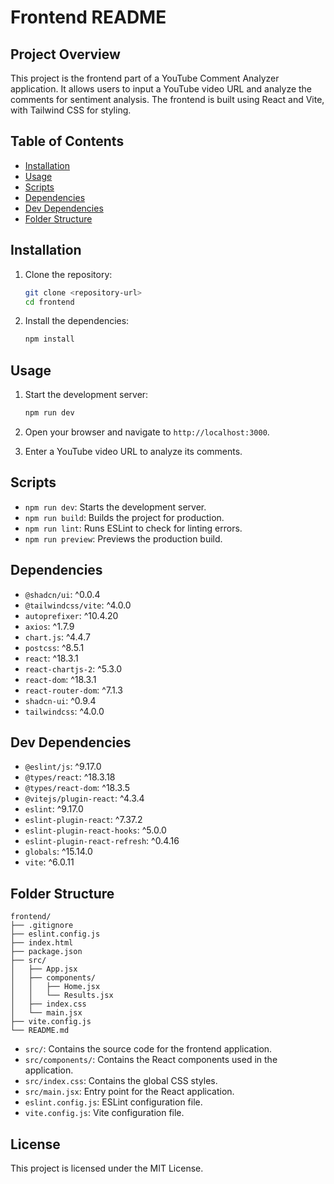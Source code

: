 # Frontend README

## Project Overview

This project is the frontend part of a YouTube Comment Analyzer application. It allows users to input a YouTube video URL and analyze the comments for sentiment analysis. The frontend is built using React and Vite, with Tailwind CSS for styling.

## Table of Contents

- [Installation](#installation)
- [Usage](#usage)
- [Scripts](#scripts)
- [Dependencies](#dependencies)
- [Dev Dependencies](#dev-dependencies)
- [Folder Structure](#folder-structure)

## Installation

1. Clone the repository:
    ```sh
    git clone <repository-url>
    cd frontend
    ```

2. Install the dependencies:
    ```sh
    npm install
    ```

## Usage

1. Start the development server:
    ```sh
    npm run dev
    ```

2. Open your browser and navigate to `http://localhost:3000`.

3. Enter a YouTube video URL to analyze its comments.

## Scripts

- `npm run dev`: Starts the development server.
- `npm run build`: Builds the project for production.
- `npm run lint`: Runs ESLint to check for linting errors.
- `npm run preview`: Previews the production build.

## Dependencies

- `@shadcn/ui`: ^0.0.4
- `@tailwindcss/vite`: ^4.0.0
- `autoprefixer`: ^10.4.20
- `axios`: ^1.7.9
- `chart.js`: ^4.4.7
- `postcss`: ^8.5.1
- `react`: ^18.3.1
- `react-chartjs-2`: ^5.3.0
- `react-dom`: ^18.3.1
- `react-router-dom`: ^7.1.3
- `shadcn-ui`: ^0.9.4
- `tailwindcss`: ^4.0.0

## Dev Dependencies

- `@eslint/js`: ^9.17.0
- `@types/react`: ^18.3.18
- `@types/react-dom`: ^18.3.5
- `@vitejs/plugin-react`: ^4.3.4
- `eslint`: ^9.17.0
- `eslint-plugin-react`: ^7.37.2
- `eslint-plugin-react-hooks`: ^5.0.0
- `eslint-plugin-react-refresh`: ^0.4.16
- `globals`: ^15.14.0
- `vite`: ^6.0.11

## Folder Structure

```
frontend/
├── .gitignore
├── eslint.config.js
├── index.html
├── package.json
├── src/
│   ├── App.jsx
│   ├── components/
│   │   ├── Home.jsx
│   │   └── Results.jsx
│   ├── index.css
│   └── main.jsx
├── vite.config.js
└── README.md
```

- `src/`: Contains the source code for the frontend application.
- `src/components/`: Contains the React components used in the application.
- `src/index.css`: Contains the global CSS styles.
- `src/main.jsx`: Entry point for the React application.
- `eslint.config.js`: ESLint configuration file.
- `vite.config.js`: Vite configuration file.

## License

This project is licensed under the MIT License.